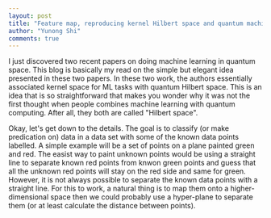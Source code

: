 ```yaml
---
layout: post
title: "Feature map, reproducing kernel Hilbert space and quantum machine learning"
author: "Yunong Shi"
comments: true
---
```


I just discovered two recent papers on doing machine learning in quantum space. This blog is basically my read on the simple but elegant idea presented in these two papers. In these two work, the authors essentially associated kernel space for ML tasks with quantum Hilbert space. This is an idea that is so straightforward that makes you wonder why it was not the first thought when people combines machine learning with quantum computing. After all, they both are called "Hilbert
space".

Okay, let's get down to the details. The goal is to classify (or make predication on) data in a data set with some of the known data points labelled. A simple example will be a set of points on a plane painted green and red. The easist way to paint unknown points would be using a straight line to separate known red points from knwon green points and guess that all the unknown red points will stay on the red side and same for green. However, it is not always possible to separate the known data points with a
straight line. For this to work, a natural thing is to map them onto a higher-dimensional space then we could probably use a hyper-plane to separate them (or at least calculate the distance between points).
